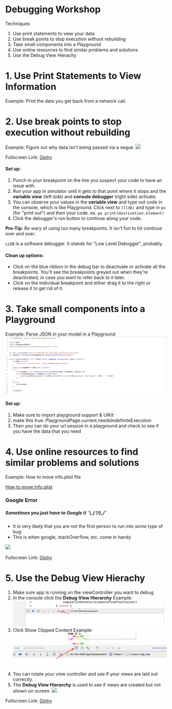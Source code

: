 # Debugging Workshop

Techniques

1. Use print statements to view your data
2. Use break points to stop execution without rebuilding
3. Take small components into a Playground
4. Use online resources to find similar problems and solutions
5. Use the Debug View Hierachy


# 1. Use Print Statements to View Information

Example: Print the data you get back from a network call.


# 2. Use break points to stop execution without rebuilding

Example: Figure out why data isn't being passed via a segue.
![](https://media.giphy.com/media/xULW8ieQVRWnA4lT1e/giphy.gif)

Fullscreen Link: [Giphy](https://giphy.com/gifs/xULW8ieQVRWnA4lT1e/fullscreen)

#### Set up:

1. Punch in your breakpoint on the line you suspect your code to have an issue with. 
2. Run your app in simulator until it gets to that point where it stops and the **variable view** (left side) and **console debugger** (right side) activate.
3. You can observe your values in the **variable view** and type out code in the console, which is like Playground. Click next to `(lldb)` and type in `po` (for "print out") and then your code. ex. `po print(destination.element)`
4. Click the debugger's run button to continue along your code.

**Pro-Tip:** Be wary of using too many breakpoints. It isn't fun to hit continue over and over.

`LLDB` is a software debugger. It stands for "Low Level Debugger", probably.

#### Clean up options:

* Click on the blue ribbon in the debug bar to deactivate or activate all the breakpoints. You'll see the breakpoints greyed out when they're deactivated, in case you want to refer back to it later.
* Click on the individual breakpoint and either drag it to the right or release it to get rid of it.

# 3. Take small components into a Playground

Example: Parse JSON in your model in a Playground
 ![parsing json into playground](https://github.com/C4Q/AC-iOS/blob/master/lessons/unit4/debugAssets/playground%20json.png)
 
#### Set up:

1. Make sure to import playground support & UIKit
2. make this true: PlaygroundPage.current.needsIndefiniteExecution
3. Then you can do your url session in a playground and check to see if you have the data that you need

# 4. Use online resources to find similar problems and solutions

Example: How to move info.plist file

[How to move info.plist](https://stackoverflow.com/questions/4159090/how-to-tell-xcode-where-my-info-plist-and-pch-files-are/4159153)
### Google Error 
##### Sometimes you just have to Google it ¯\\\_(ツ)_/¯
- It is very likely that you are not the first person to run into some type of bug 
- This is when google, stackOverflow, etc. come in handy 

![](https://media.giphy.com/media/xUNd9C8re61oyDoxLG/giphy.gif)

Fullscreen Link: [Giphy](https://giphy.com/gifs/xUNd9C8re61oyDoxLG/fullscreen)

# 5. Use the Debug View Hierachy
1. Make sure app is running on the viewController you want to debug
2. In the console click the **Debug View Hierarchy** 
Example: ![](debugAssets/Screen1.png)
3. Click Show Clipped Content
Example: ![](debugAssets/Screen2.png)
4. You can rotate your view controller and see if your views are laid out correctly.
5. The **Debug View Hierarchy** is used to see if views are created but not shown on screen. 
![](https://media.giphy.com/media/3ohc1aZ6mrBJISSZWg/giphy.gif)

Fullscreen Link: [Giphy](https://giphy.com/gifs/3ohc1aZ6mrBJISSZWg/fullscreen)
